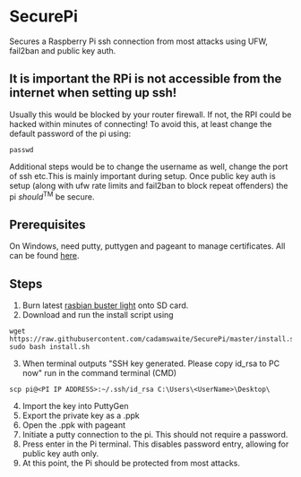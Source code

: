 # SecurePi
Secures a Raspberry Pi ssh connection from most attacks using UFW, fail2ban and public key auth.

## It is important the RPi is not accessible from the internet when setting up ssh!
Usually this would be blocked by your router firewall. If not, the RPI could be hacked within minutes of connecting!
To avoid this, at least change the default password of the pi using:
```
passwd
```

Additional steps would be to change the username as well, change the port of ssh etc.This is mainly important during setup. 
Once public key auth is setup (along with ufw rate limits and fail2ban to block repeat offenders) the pi *should*<sup>TM</sup> be secure.

## Prerequisites
On Windows, need putty, puttygen and pageant to manage certificates. All can be found [here](https://www.chiark.greenend.org.uk/~sgtatham/putty/latest.html).

## Steps
1. Burn latest [rasbian buster light](https://www.raspberrypi.org/downloads/raspbian/)  onto SD card.
2. Download and run the install script using 
```
wget https://raw.githubusercontent.com/cadamswaite/SecurePi/master/install.sh
sudo bash install.sh
```
3. When terminal outputs "SSH key generated. Please copy id_rsa to PC now"
run in the command terminal (CMD)
```
scp pi@<PI IP ADDRESS>:~/.ssh/id_rsa C:\Users\<UserName>\Desktop\
```
4. Import the key into PuttyGen
5. Export the private key as a .ppk
6. Open the .ppk with pageant
7. Initiate a putty connection to the pi. This should not require a password.
8. Press enter in the Pi terminal. This disables password entry, allowing for public key auth only.
9. At this point, the Pi should be protected from most attacks.
